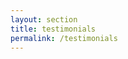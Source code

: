```yaml
---
layout: section
title: testimonials
permalink: /testimonials
---
```

<!-- {% include sections/last_post.html last_post=site.speeches.last%}
{% include sections/items_except_last.html items=site.speeches%} -->
